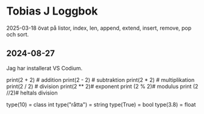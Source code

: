 Tobias J Loggbok
==================
2025-03-18
övat på listor, index, len, append, extend, insert, remove, pop och sort.

2024-08-27
-------------
Jag har installerat VS Codium.


print(2 + 2) # addition
print(2 - 2) # subtraktion
print(2 * 2) # multiplikation
print(2 / 2) # division
print(2 ** 2)# exponent
print (2 % 2)# modulus
print (2 //2)# heltals division

type(10) = class int
type("råtta") = string
type(True) = bool
type(3.8) = float